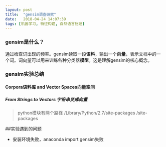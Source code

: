 ```yaml
---
layout: post
title:  "gensim调查研究"
date:   2018-04-24 14:07:39
tags: [机器学习, 特征构建, 自然语言处理]
---
```


### gensim是什么？
通过检查词出现的频率。gensim读取一段**语料**，输出一个**向量**，表示文档中的一个词。词向量可以用来训练各种分类器**模型**。这是理解gensim的核心概念。

### gensim实验总结
#### Corpora语料库 and Vector Spaces向量空间
##### From Strings to Vectors 字符串变成向量
>python模块有两个路径
>/Library/Python/2.7/site-packages
>/site-packages

##实验遇到的问题
* 安装环境失败，anaconda import gensim失败 
